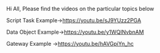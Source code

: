Hi All, Please find the videos on the particular topics below

Script Task Example->https://youtu.be/sJ9YUzz2PGA

Data Object Example->https://youtu.be/y1WQINvbnAM

Gateway Example ->https://youtu.be/hAVGpiYn_hc
